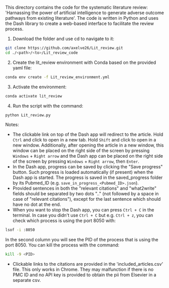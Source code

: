 This directory contains the code for the systematic literature review: 'Harnassing the power of artificial intelligence to generate adverse outcome pathways from existing literature'. The code is written in Python and uses the Dash library to create a web-based interface to facilitate the review process.
1. Download the folder and use cd to navigate to it:
```bash
git clone https://github.com/axelve26/Lit_review.git
cd ./<path>/<to>/Lit_review_code
```
2. Create the lit_review environment with Conda based on the provided yaml file:
```bash
conda env create -f Lit_review_environment.yml
```
3. Activate the environment:
```bash
conda activate lit_review
```
4. Run the script with the command:
```bash
python Lit_review.py
```
Notes:
- The clickable link on top of the Dash app will redirect to the article. Hold `Ctrl` and click to open in a new tab. Hold `Shift` and click to open in a new window. Additionally, after opening the article in a new window, this window can be placed on the right side of the screen by pressing `Windows` + `Right arrow` and the Dash app can be placed on the right side of the screen by pressing `Windows` + `Right arrow`, then `Enter`. 
- In the Dash app, progress can be saved by clicking the "Save progress" button. Such progress is loaded automatically (if present) when the Dash app is started. The progress is saved in the saved_progress folder by its Pubmed_ID (e.g. `save_in_progress_<Pubmed_ID>.json`).
- Provided sentences in both the "relevant citations" and "what2write" fields should be separated by two dots ".." (not followed by a space in case of "relevant citations"), except for the last sentence which should have no dot at the end.
- When you want to stop the Dash app, you can press `Ctrl + C` in the terminal. In case you didn't use `Ctrl + C` but e.g. `Ctrl + z`, you can check which process is using the port 8050 with:
```bash
lsof -i :8050
```
In the second column you will see the PID of the process that is using the port 8050. You can kill the process with the command:
```bash
kill -9 <PID>
```
- Clickable links to the citations are provided in the 'included_articles.csv' file. This only works in Chrome. They may malfunction if there is no PMC ID and no API key is provided to obtain the pii from Elsevier in a separate csv.
